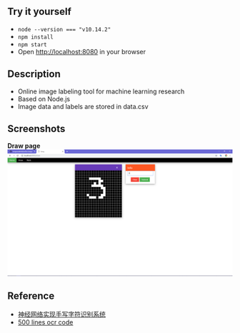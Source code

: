 ## Try it yourself
+ `node --version === "v10.14.2"`
+ `npm install`
+ `npm start`
+ Open [http://localhost:8080](http://localhost:8080) in your browser

## Description
+ Online image labeling tool for machine learning research
+ Based on Node.js
+ Image data and labels are stored in data.csv

## Screenshots
**Draw page**
![draw](annex/draw.png)

## Reference
+ [神经网络实现手写字符识别系统](https://www.shiyanlou.com/courses/593/labs/1966/document)
+ [500 lines ocr code](https://github.com/aosabook/500lines/tree/master/ocr/code)